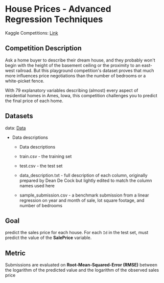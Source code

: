 #  House Prices - Advanced Regression Techniques

Kaggle Competitions: [Link](https://www.kaggle.com/c/house-prices-advanced-regression-techniques)

## Competition Description

Ask a home buyer to describe their dream house, and they probably won't begin with the height of the basement ceiling or the proximity to an east-west railroad. But this playground competition's dataset proves that much more influences price negotiations than the number of bedrooms or a white-picket fence.

With 79 explanatory variables describing (almost) every aspect of residential homes in Ames, Iowa, this competition challenges you to predict the final price of each home.


## Datasets 

data: [Data](https://www.kaggle.com/c/house-prices-advanced-regression-techniques/data)

*  Data descriptions
    
    *  Data descriptions
    
    * train.csv - the training set
    * test.csv - the test set
    * data_description.txt - full description of each column, originally prepared by Dean De Cock but lightly edited to match the column names used here

    * sample_submission.csv - a benchmark submission from a linear regression on year and month of sale, lot square footage, and number of bedrooms


## Goal
 
 predict the sales price for each house. For each `Id` in the test set,  must predict the value of the **SalePrice** variable. 

##  Metric

Submissions are evaluated on **Root-Mean-Squared-Error (RMSE)** between the logarithm of the predicted value and the logarithm of the observed sales price



